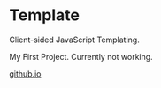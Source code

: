 # Template
Client-sided JavaScript Templating.

My First Project. Currently not working.

[github.io](http://agelast.github.io/Template/)

